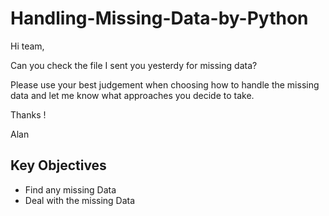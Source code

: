 # Handling-Missing-Data-by-Python

Hi team, 

Can you check the file I sent you yesterdy for missing data?

Please use your best judgement when choosing how to handle the missing data and let me know what approaches you decide to take.

Thanks !

Alan

## Key Objectives
- Find any missing Data
- Deal with the missing Data
